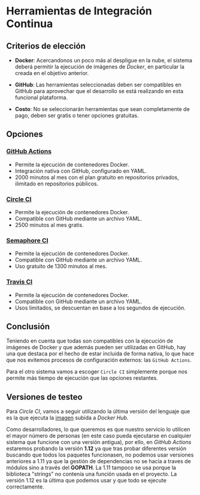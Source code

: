 # Herramientas de Integración Continua
## Criterios de elección
- **Docker**: Acercandonos un poco más al despligue en la nube, el sistema deberá permitir la ejecución de imágenes de *Docker*, en particular la creada en el objetivo anterior.

- **GitHub**: Las herramientas seleccionadas deben ser compatibles en GitHub para aprovechar que el desarrollo se está realizando en esta funcional plataforma.

- **Costo**: No se seleccionarán herramientas que sean completamente de pago, deben ser gratis o tener opciones gratuitas.

## Opciones
### [GitHub Actions](https://docs.github.com/es/actions)
- Permite la ejecución de contenedores Docker.
- Integración nativa con GitHub, configurado en YAML.
- 2000 minutos al mes con el plan gratuito en repositorios privados, ilimitado en repositorios públicos.

### [Circle CI](https://circleci.com/)
- Permite la ejecución de contenedores Docker.
- Compatible con GitHub mediante un archivo YAML.
- 2500 minutos al mes gratis.

### [Semaphore CI](https://semaphoreci.com/)
- Permite la ejecución de contenedores Docker.
- Compatible con GitHub mediante un archivo YAML.
- Uso gratuito de 1300 minutos al mes.

### [Travis CI](https://www.travis-ci.com/)
- Permite la ejecución de contenedores Docker.
- Compatible con GitHub mediante un archivo YAML.
- Usos limitados, se descuentan en base a los segundos de ejecución.

## Conclusión
Teniendo en cuenta que todas son compatibles con la ejecución de imágenes de Docker y que además pueden ser utilizadas en GitHub, hay una que destaca por el hecho de estar incluida de forma nativa, lo que hace que nos evitemos procesos de configuración externos: las `GitHub Actions`.

Para el otro sistema vamos a escoger `Circle CI` simplemente porque nos permite más tiempo de ejecución que las opciones restantes.

## Versiones de testeo
Para *Circle CI*, vamos a seguir utilizando la última versión del lenguaje que es la que ejecuta la [imagen](https://hub.docker.com/repository/docker/mario25402/asketsiit/general) subida a *Docker Hub*.

Como desarrolladores, lo que queremos es que nuestro servicio lo utilicen el mayor número de personas (en este caso pueda ejecutarse en cualquier sistema que funcione con una versión antigua), por ello, en *GitHub Actions* estaremos probando la versión **1.12** ya que tras probar diferentes versión buscando que todos los paquetes funcionasen, no podemos usar versiones anteriores a 1.11 ya que la gestión de dependencias no se hacía a traves de módulos sino a través del **GOPATH**. La 1.11 tampoco se usa porque la biblioteca "strings" no contenía una función usada en el proyecto. La versión 1.12 es la última que podemos usar y que todo se ejecute correctamente.